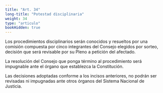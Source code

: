 ```yaml
---
title: "Art. 34"
long-title: "Potestad disciplinaria"
weight: 34
type: "articulo"
bookHidden: true
---
```

Los procedimientos disciplinarios serán conocidos y resueltos por una comisión compuesta por cinco integrantes del Consejo elegidos por sorteo, decisión que será revisable por su Pleno a petición del afectado. 

La resolución del Consejo que ponga término al procedimiento será impugnable ante el órgano que establezca la Constitución. 

Las decisiones adoptadas conforme a los incisos anteriores, no podrán ser revisadas ni impugnadas ante otros órganos del Sistema Nacional de Justicia.
